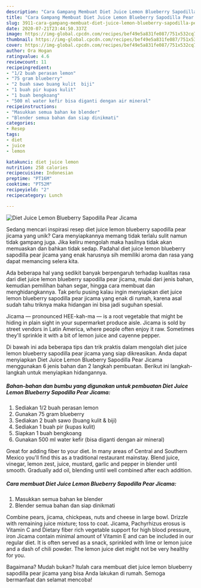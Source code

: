 ```yaml
---
description: "Cara Gampang Membuat Diet Juice Lemon Blueberry Sapodilla Pear Jicama Anti Gagal"
title: "Cara Gampang Membuat Diet Juice Lemon Blueberry Sapodilla Pear Jicama Anti Gagal"
slug: 3911-cara-gampang-membuat-diet-juice-lemon-blueberry-sapodilla-pear-jicama-anti-gagal
date: 2020-07-21T23:44:50.337Z
image: https://img-global.cpcdn.com/recipes/bef49e5a831fe087/751x532cq70/diet-juice-lemon-blueberry-sapodilla-pear-jicama-foto-resep-utama.jpg
thumbnail: https://img-global.cpcdn.com/recipes/bef49e5a831fe087/751x532cq70/diet-juice-lemon-blueberry-sapodilla-pear-jicama-foto-resep-utama.jpg
cover: https://img-global.cpcdn.com/recipes/bef49e5a831fe087/751x532cq70/diet-juice-lemon-blueberry-sapodilla-pear-jicama-foto-resep-utama.jpg
author: Ora Hogan
ratingvalue: 4.6
reviewcount: 11
recipeingredient:
- "1/2 buah perasan lemon"
- "75 gram blueberry"
- "2 buah sawo buang kulit  biji"
- "1 buah pir kupas kulit"
- "1 buah bengkoang"
- "500 ml water kefir bisa diganti dengan air mineral"
recipeinstructions:
- "Masukkan semua bahan ke blender"
- "Blender semua bahan dan siap dinikmati"
categories:
- Resep
tags:
- diet
- juice
- lemon

katakunci: diet juice lemon 
nutrition: 258 calories
recipecuisine: Indonesian
preptime: "PT16M"
cooktime: "PT52M"
recipeyield: "2"
recipecategory: Lunch

---
```



![Diet Juice Lemon Blueberry Sapodilla Pear Jicama](https://img-global.cpcdn.com/recipes/bef49e5a831fe087/751x532cq70/diet-juice-lemon-blueberry-sapodilla-pear-jicama-foto-resep-utama.jpg)

Sedang mencari inspirasi resep diet juice lemon blueberry sapodilla pear jicama yang unik? Cara menyiapkannya memang tidak terlalu sulit namun tidak gampang juga. Jika keliru mengolah maka hasilnya tidak akan memuaskan dan bahkan tidak sedap. Padahal diet juice lemon blueberry sapodilla pear jicama yang enak harusnya sih memiliki aroma dan rasa yang dapat memancing selera kita.

Ada beberapa hal yang sedikit banyak berpengaruh terhadap kualitas rasa dari diet juice lemon blueberry sapodilla pear jicama, mulai dari jenis bahan, kemudian pemilihan bahan segar, hingga cara membuat dan menghidangkannya. Tak perlu pusing kalau ingin menyiapkan diet juice lemon blueberry sapodilla pear jicama yang enak di rumah, karena asal sudah tahu triknya maka hidangan ini bisa jadi suguhan spesial.

Jicama — pronounced HEE-kah-ma — is a root vegetable that might be hiding in plain sight in your supermarket produce aisle. Jicama is sold by street vendors in Latin America, where people often enjoy it raw. Sometimes they&#39;ll sprinkle it with a bit of lemon juice and cayenne pepper.


Di bawah ini ada beberapa tips dan trik praktis dalam mengolah diet juice lemon blueberry sapodilla pear jicama yang siap dikreasikan. Anda dapat menyiapkan Diet Juice Lemon Blueberry Sapodilla Pear Jicama menggunakan 6 jenis bahan dan 2 langkah pembuatan. Berikut ini langkah-langkah untuk menyiapkan hidangannya.

<!--inarticleads1-->

##### Bahan-bahan dan bumbu yang digunakan untuk pembuatan Diet Juice Lemon Blueberry Sapodilla Pear Jicama:

1. Sediakan 1/2 buah perasan lemon
1. Gunakan 75 gram blueberry
1. Sediakan 2 buah sawo (buang kulit &amp; biji)
1. Sediakan 1 buah pir (kupas kulit)
1. Siapkan 1 buah bengkoang
1. Gunakan 500 ml water kefir (bisa diganti dengan air mineral)


Great for adding fiber to your diet. In many areas of Central and Southern Mexico you&#39;ll find this as a traditional restaurant mainstay. Blend juice, vinegar, lemon zest, juice, mustard, garlic and pepper in blender until smooth. Gradually add oil, blending until well combined after each addition. 

<!--inarticleads2-->

##### Cara membuat Diet Juice Lemon Blueberry Sapodilla Pear Jicama:

1. Masukkan semua bahan ke blender
1. Blender semua bahan dan siap dinikmati


Combine pears, jicama, chickpeas, nuts and cheese in large bowl. Drizzle with remaining juice mixture; toss to coat. Jicama, Pachyrhizus erosus is Vitamin C and Dietary fiber rich vegetable support for high blood pressure, iron Jicama contain minimal amount of Vitamin E and can be included in our regular diet. It is often served as a snack, sprinkled with lime or lemon juice and a dash of chili powder. The lemon juice diet might not be very healthy for you. 

Bagaimana? Mudah bukan? Itulah cara membuat diet juice lemon blueberry sapodilla pear jicama yang bisa Anda lakukan di rumah. Semoga bermanfaat dan selamat mencoba!
